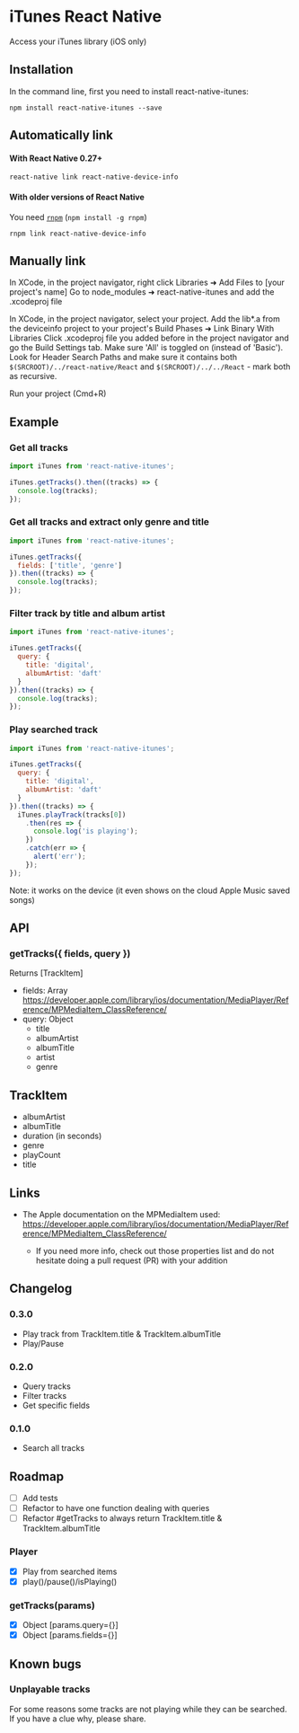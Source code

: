 # iTunes React Native

Access your iTunes library (iOS only)

## Installation

In the command line, first you need to install react-native-itunes:

```shell
npm install react-native-itunes --save
```

## Automatically link

#### With React Native 0.27+

```shell
react-native link react-native-device-info
```

#### With older versions of React Native

You need [`rnpm`](https://github.com/rnpm/rnpm) (`npm install -g rnpm`)

```shell
rnpm link react-native-device-info
```

## Manually link

In XCode, in the project navigator, right click Libraries ➜ Add Files to [your project's name] Go to node_modules ➜ react-native-itunes and add the .xcodeproj file

In XCode, in the project navigator, select your project. Add the lib*.a from the deviceinfo project to your project's Build Phases ➜ Link Binary With Libraries Click .xcodeproj file you added before in the project navigator and go the Build Settings tab. Make sure 'All' is toggled on (instead of 'Basic'). Look for Header Search Paths and make sure it contains both ```$(SRCROOT)/../react-native/React``` and ```$(SRCROOT)/../../React``` - mark both as recursive.

Run your project (Cmd+R)

## Example

### Get all tracks
```js
import iTunes from 'react-native-itunes';

iTunes.getTracks().then((tracks) => {
  console.log(tracks);
});

```
### Get all tracks and extract only genre and title
```js
import iTunes from 'react-native-itunes';

iTunes.getTracks({
  fields: ['title', 'genre']
}).then((tracks) => {
  console.log(tracks);
});

```
### Filter track by title and album artist
```js
import iTunes from 'react-native-itunes';

iTunes.getTracks({
  query: {
    title: 'digital',
    albumArtist: 'daft'
  }
}).then((tracks) => {
  console.log(tracks);
});

```

### Play searched track
```js
import iTunes from 'react-native-itunes';

iTunes.getTracks({
  query: {
    title: 'digital',
    albumArtist: 'daft'
  }
}).then((tracks) => {
  iTunes.playTrack(tracks[0])
    .then(res => {
      console.log('is playing');
    })
    .catch(err => {
      alert('err');
    });
});

```

Note: it works on the device (it even shows on the cloud Apple Music saved songs)

## API

### getTracks({ fields, query })

Returns [TrackItem]

- fields: Array https://developer.apple.com/library/ios/documentation/MediaPlayer/Reference/MPMediaItem_ClassReference/
- query: Object
  - title
  - albumArtist
  - albumTitle
  - artist
  - genre

## TrackItem

- albumArtist
- albumTitle
- duration (in seconds)
- genre
- playCount
- title

## Links

- The Apple documentation on the MPMediaItem used: https://developer.apple.com/library/ios/documentation/MediaPlayer/Reference/MPMediaItem_ClassReference/

	- If you need more info, check out those properties list and do not hesitate doing a pull request (PR) with your addition

## Changelog

### 0.3.0

- Play track from TrackItem.title & TrackItem.albumTitle
- Play/Pause

### 0.2.0

- Query tracks
- Filter tracks
- Get specific fields

### 0.1.0

- Search all tracks

## Roadmap


- [ ] Add tests
- [ ] Refactor to have one function dealing with queries
- [ ] Refactor #getTracks to always return TrackItem.title & TrackItem.albumTitle

### Player

- [x] Play from searched items
- [x] play()/pause()/isPlaying()

### getTracks(params)

- [x] Object [params.query={}]
- [x] Object [params.fields={}]

## Known bugs

### Unplayable tracks

For some reasons some tracks are not playing while they can be searched. If you have a clue why, please share.
